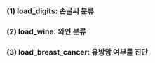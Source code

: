 ### (1) load_digits: 손글씨 분류   

### (2) load_wine: 와인 분류   

### (3) load_breast_cancer: 유방암 여부를 진단   

